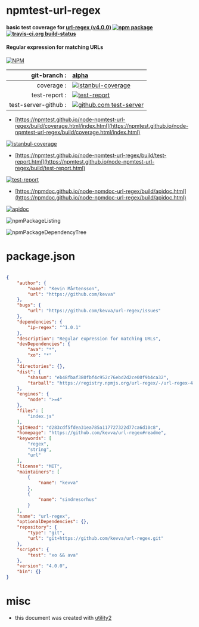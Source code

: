 # npmtest-url-regex

#### basic test coverage for  [url-regex (v4.0.0)](https://github.com/kevva/url-regex#readme)  [![npm package](https://img.shields.io/npm/v/npmtest-url-regex.svg?style=flat-square)](https://www.npmjs.org/package/npmtest-url-regex) [![travis-ci.org build-status](https://api.travis-ci.org/npmtest/node-npmtest-url-regex.svg)](https://travis-ci.org/npmtest/node-npmtest-url-regex)

#### Regular expression for matching URLs

[![NPM](https://nodei.co/npm/url-regex.png?downloads=true&downloadRank=true&stars=true)](https://www.npmjs.com/package/url-regex)

| git-branch : | [alpha](https://github.com/npmtest/node-npmtest-url-regex/tree/alpha)|
|--:|:--|
| coverage : | [![istanbul-coverage](https://npmtest.github.io/node-npmtest-url-regex/build/coverage.badge.svg)](https://npmtest.github.io/node-npmtest-url-regex/build/coverage.html/index.html)|
| test-report : | [![test-report](https://npmtest.github.io/node-npmtest-url-regex/build/test-report.badge.svg)](https://npmtest.github.io/node-npmtest-url-regex/build/test-report.html)|
| test-server-github : | [![github.com test-server](https://npmtest.github.io/node-npmtest-url-regex/GitHub-Mark-32px.png)](https://npmtest.github.io/node-npmtest-url-regex/build/app/index.html) | | build-artifacts : | [![build-artifacts](https://npmtest.github.io/node-npmtest-url-regex/glyphicons_144_folder_open.png)](https://github.com/npmtest/node-npmtest-url-regex/tree/gh-pages/build)|

- [https://npmtest.github.io/node-npmtest-url-regex/build/coverage.html/index.html](https://npmtest.github.io/node-npmtest-url-regex/build/coverage.html/index.html)

[![istanbul-coverage](https://npmtest.github.io/node-npmtest-url-regex/build/screenCapture.buildCi.browser.%252Ftmp%252Fbuild%252Fcoverage.lib.html.png)](https://npmtest.github.io/node-npmtest-url-regex/build/coverage.html/index.html)

- [https://npmtest.github.io/node-npmtest-url-regex/build/test-report.html](https://npmtest.github.io/node-npmtest-url-regex/build/test-report.html)

[![test-report](https://npmtest.github.io/node-npmtest-url-regex/build/screenCapture.buildCi.browser.%252Ftmp%252Fbuild%252Ftest-report.html.png)](https://npmtest.github.io/node-npmtest-url-regex/build/test-report.html)

- [https://npmdoc.github.io/node-npmdoc-url-regex/build/apidoc.html](https://npmdoc.github.io/node-npmdoc-url-regex/build/apidoc.html)

[![apidoc](https://npmdoc.github.io/node-npmdoc-url-regex/build/screenCapture.buildCi.browser.%252Ftmp%252Fbuild%252Fapidoc.html.png)](https://npmdoc.github.io/node-npmdoc-url-regex/build/apidoc.html)

![npmPackageListing](https://npmtest.github.io/node-npmtest-url-regex/build/screenCapture.npmPackageListing.svg)

![npmPackageDependencyTree](https://npmtest.github.io/node-npmtest-url-regex/build/screenCapture.npmPackageDependencyTree.svg)



# package.json

```json

{
    "author": {
        "name": "Kevin Mårtensson",
        "url": "https://github.com/kevva"
    },
    "bugs": {
        "url": "https://github.com/kevva/url-regex/issues"
    },
    "dependencies": {
        "ip-regex": "^1.0.1"
    },
    "description": "Regular expression for matching URLs",
    "devDependencies": {
        "ava": "*",
        "xo": "*"
    },
    "directories": {},
    "dist": {
        "shasum": "eb48fbaf380fbf4c952c76ebd2d2ce00f9b4ca32",
        "tarball": "https://registry.npmjs.org/url-regex/-/url-regex-4.0.0.tgz"
    },
    "engines": {
        "node": ">=4"
    },
    "files": [
        "index.js"
    ],
    "gitHead": "d283cdf5fdea31ea785a117727322d77ca6d10c8",
    "homepage": "https://github.com/kevva/url-regex#readme",
    "keywords": [
        "regex",
        "string",
        "url"
    ],
    "license": "MIT",
    "maintainers": [
        {
            "name": "kevva"
        },
        {
            "name": "sindresorhus"
        }
    ],
    "name": "url-regex",
    "optionalDependencies": {},
    "repository": {
        "type": "git",
        "url": "git+https://github.com/kevva/url-regex.git"
    },
    "scripts": {
        "test": "xo && ava"
    },
    "version": "4.0.0",
    "bin": {}
}
```



# misc
- this document was created with [utility2](https://github.com/kaizhu256/node-utility2)
